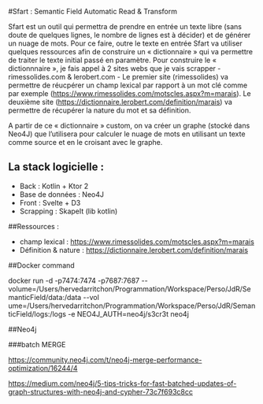 #Sfart : Semantic Field Automatic Read & Transform

Sfart est un outil qui permettra de prendre en entrée un texte libre (sans doute de quelques lignes, le nombre de lignes est à décider) et de générer un nuage de mots.
Pour ce faire, outre le texte en entrée Sfart va utiliser quelques ressources afin de construire un « dictionnaire » qui va permettre de traiter le texte initial passé en paramètre.
Pour construire le « dictionnnaire », je fais appel à 2 sites webs que je vais scrapper - rimessolides.com & lerobert.com - Le premier site (rimessolides) va permettre de réucpérer un champ lexical par rapport à un mot clé comme par exemple (https://www.rimessolides.com/motscles.aspx?m=marais). Le deuxième site (https://dictionnaire.lerobert.com/definition/marais) va permettre de récupérer la nature du mot et sa définition.

A partir de ce « dictionnaire » custom, on va créer un graphe (stocké dans Neo4J) que l’utilisera pour calculer le nuage de mots en utilisant un texte comme source et en le croisant avec le graphe.

## La stack logicielle :
- Back : Kotlin + Ktor 2
- Base de données : Neo4J
- Front : Svelte + D3
- Scrapping : SkapeIt (lib kotlin)

##Ressources :

- champ lexical : https://www.rimessolides.com/motscles.aspx?m=marais
- Définition & nature : https://dictionnaire.lerobert.com/definition/marais

##Docker command

docker run -d -p7474:7474 -p7687:7687 --volume=/Users/hervedarritchon/Programmation/Workspace/Perso/JdR/SemanticField/data:/data --vol
ume=/Users/hervedarritchon/Programmation/Workspace/Perso/JdR/SemanticField/logs:/logs -e NEO4J_AUTH=neo4j/s3cr3t neo4j

##Neo4j

###batch MERGE

https://community.neo4j.com/t/neo4j-merge-performance-optimization/16244/4

https://medium.com/neo4j/5-tips-tricks-for-fast-batched-updates-of-graph-structures-with-neo4j-and-cypher-73c7f693c8cc